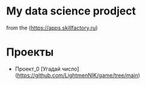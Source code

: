 # My data science prodject
from the (https://apps.skillfactory.ru) 
# Проекты
* Проект_0 [Угадай число] (https://github.com/LightmenNIK/game/tree/main)

